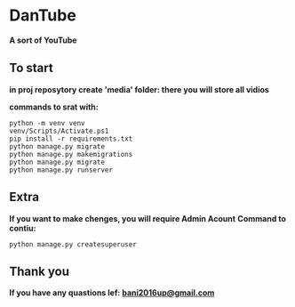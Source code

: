 # DanTube
**A sort of YouTube**

## To start
**in proj reposytory create 'media' folder: there you will store all vidios**

**commands to srat with:**

```
python -m venv venv
venv/Scripts/Activate.ps1
pip install -r requirements.txt
python manage.py migrate 
python manage.py makemigrations
python manage.py migrate 
python manage.py runserver
```


## Extra

**If you want to make chenges, you will require Admin Acount**
**Command to contiu:**

```
python manage.py createsuperuser
```

## Thank you

**If you have any quastions lef: bani2016up@gmail.com**


